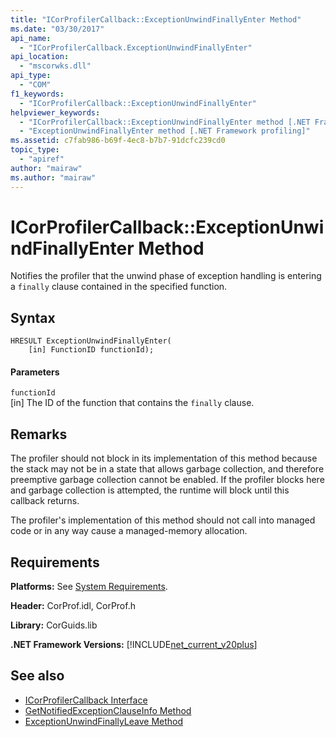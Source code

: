 ```yaml
---
title: "ICorProfilerCallback::ExceptionUnwindFinallyEnter Method"
ms.date: "03/30/2017"
api_name: 
  - "ICorProfilerCallback.ExceptionUnwindFinallyEnter"
api_location: 
  - "mscorwks.dll"
api_type: 
  - "COM"
f1_keywords: 
  - "ICorProfilerCallback::ExceptionUnwindFinallyEnter"
helpviewer_keywords: 
  - "ICorProfilerCallback::ExceptionUnwindFinallyEnter method [.NET Framework profiling]"
  - "ExceptionUnwindFinallyEnter method [.NET Framework profiling]"
ms.assetid: c7fab986-b69f-4ec8-b7b7-91dcfc239cd0
topic_type: 
  - "apiref"
author: "mairaw"
ms.author: "mairaw"
---
```

# ICorProfilerCallback::ExceptionUnwindFinallyEnter Method
Notifies the profiler that the unwind phase of exception handling is entering a `finally` clause contained in the specified function.  
  
## Syntax  
  
```  
HRESULT ExceptionUnwindFinallyEnter(  
    [in] FunctionID functionId);  
```  
  
#### Parameters  
 `functionId`  
 [in] The ID of the function that contains the `finally` clause.  
  
## Remarks  
 The profiler should not block in its implementation of this method because the stack may not be in a state that allows garbage collection, and therefore preemptive garbage collection cannot be enabled. If the profiler blocks here and garbage collection is attempted, the runtime will block until this callback returns.  
  
 The profiler's implementation of this method should not call into managed code or in any way cause a managed-memory allocation.  
  
## Requirements  
 **Platforms:** See [System Requirements](../../../../docs/framework/get-started/system-requirements.md).  
  
 **Header:** CorProf.idl, CorProf.h  
  
 **Library:** CorGuids.lib  
  
 **.NET Framework Versions:** [!INCLUDE[net_current_v20plus](../../../../includes/net-current-v20plus-md.md)]  
  
## See also
- [ICorProfilerCallback Interface](../../../../docs/framework/unmanaged-api/profiling/icorprofilercallback-interface.md)
- [GetNotifiedExceptionClauseInfo Method](../../../../docs/framework/unmanaged-api/profiling/icorprofilerinfo2-getnotifiedexceptionclauseinfo-method.md)
- [ExceptionUnwindFinallyLeave Method](../../../../docs/framework/unmanaged-api/profiling/icorprofilercallback-exceptionunwindfinallyleave-method.md)
